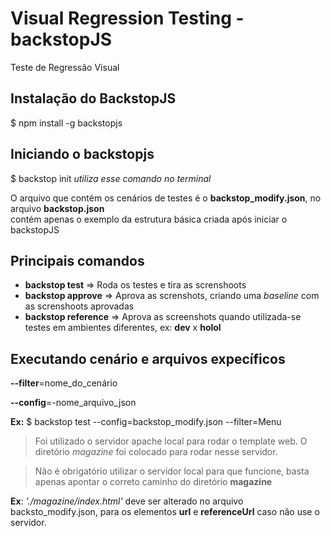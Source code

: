 # Visual Regression Testing - backstopJS
Teste de Regressão Visual

## Instalação do BackstopJS

  $ npm install -g backstopjs
  
## Iniciando o backstopjs
  $ backstop init
  *utiliza esse comando no terminal*
  
O arquivo que contém os cenários de testes é o **backstop_modify.json**, no arquivo **backstop.json**  
contém apenas o exemplo da estrutura básica criada após iniciar o backstopJS

## Principais comandos
- **backstop test** => Roda os testes e tira as screnshoots
- **backstop approve** => Aprova as screnshots, criando uma  *baseline* com as screnshoots aprovadas
- **backstop reference** => Aprova as screenshots quando utilizada-se testes em ambientes diferentes, ex: **dev** x **holol**

## Executando cenário e arquivos expecíficos

**--filter**=nome_do_cenário

**--config**=-nome_arquivo_json

**Ex:** 
$ backstop test --config=backstop_modify.json --filter=Menu




> Foi utilizado o servidor apache local para rodar o template web. O diretório *magazine* foi colocado para rodar nesse servidor. 

> Não é obrigatório utilizar o servidor local para que funcione, basta apenas apontar o correto caminho do diretório **magazine**

**Ex**: *'./magazine/index.html'* deve ser alterado no arquivo backsto_modify.json, para os elementos **url** e **referenceUrl** caso não use o servidor.

